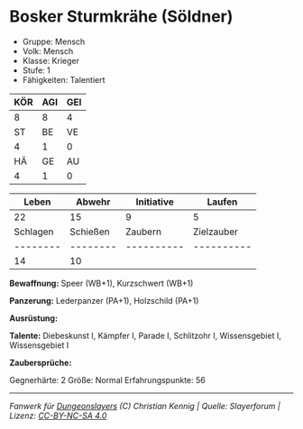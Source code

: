 # Bosker Sturmkrähe (Söldner)  
- Gruppe: Mensch  
- Volk: Mensch  
- Klasse: Krieger  
- Stufe: 1  
- Fähigkeiten: Talentiert  


| KÖR | AGI | GEI |  
| --- | --- | --- |  
| 8   | 8   | 4   |
| ST  | BE  | VE  |  
| 4   | 1   | 0   |
| HÄ  | GE  | AU  |  
| 4   | 1   | 0   |


| Leben    | Abwehr   | Initiative | Laufen     |
| -------- | -------- | ---------- | ---------- |
| 22       | 15       | 9          | 5          |
| Schlagen | Schießen | Zaubern    | Zielzauber |
| -------- | -------- | ---------- | ---------- |
| 14       | 10       |            |            |

**Bewaffnung:**
Speer (WB+1), Kurzschwert (WB+1)

**Panzerung:**
Lederpanzer (PA+1), Holzschild (PA+1)

**Ausrüstung:**


**Talente:**
Diebeskunst I, Kämpfer I, Parade I, Schlitzohr I, Wissensgebiet I, Wissensgebiet I

**Zaubersprüche:**


Gegnerhärte: 2
Größe: Normal
Erfahrungspunkte: 56



___
*Fanwerk für [Dungeonslayers](https://www.dungeonslayers.net/) (C) Christian Kennig | Quelle: Slayerforum | Lizenz: [CC-BY-NC-SA 4.0](https://creativecommons.org/licenses/by-nc-sa/4.0/deed.de)*